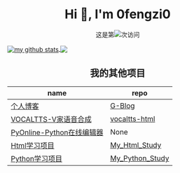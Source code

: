 <h1 align="center">Hi 👋, I'm 0fengzi0</h1>

<p align="center">这是第<img src="https://profile-counter.glitch.me/0fengzi0/count.svg" />次访问</p>

<a href="https://github.com/0fengzi0">
  <img align="center" src="https://github-readme-stats-teal.vercel.app/api?username=0fengzi0&show_icons=truet&include_all_commits=True&hide=contribs" alt="my github stats" />
</a>

<a href="https://github.com/0fengzi0">
  <!-- Change the `github-readme-stats.anuraghazra1.vercel.app` to `github-readme-stats.vercel.app`  -->
  <img align="center" src="https://github-readme-stats-teal.vercel.app/api/top-langs/?username=0fengzi0&layout=compact" />
</a>

<h2 align="center">我的其他项目</h2>

name | repo
---- | ---
[个人博客](http://5ixf.vip) | [G-Blog](https://github.com/0fengzi0/G-Blog)
[VOCALTTS-V家语音合成](http://tts.5ixf.vip) | [vocaltts-html](https://github.com/0fengzi0/vocaltts-html)
[PyOnline-Python在线编辑器](http://py.5ixf.vip) | None
[Html学习项目]() | [My_Html_Study](https://github.com/0fengzi0/My_Html_Study)
[Python学习项目]() | [My_Python_Study](https://github.com/0fengzi0/My_Python_Study)
